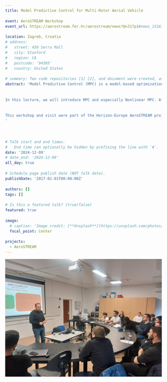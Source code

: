 ```yaml
---
title: Model Predictive Control for Multi-Rotor Aerial Vehicle

event: AeroSTREAM Workshop
event_url: https://aerostream.fer.hr/aerostream/news?@=317p1#news_151676

location: Zagreb, Croatia
# address:
#   street: 450 Serra Mall
#   city: Stanford
#   region: CA
#   postcode: '94305'
#   country: United States

# summary: Two code repositories [1] [2], and document were created, as part of the training.  
abstract: 'Model Predictive Control (MPC) is a model-based optimization-based predictive control method which has gained large popularity in its early days in the process and chemical industries. More recently, thanks to the growing availability of efficient and more computationally powerful embedded computers, the popularity of MPC is broadening to safety and time-critical applications with fast dynamics, e.g., in the automotive and robotic fields. MPC popularity is mainly due to 1) its ability to optimize, in a predictive fashion, the system behaviour on a given future time horizon based on the system model; 2) it allows to enforce dynamic constraints on the state and the control inputs of a physical system; 3) it uses states feedback to mitigate possible model perturbations.


In this lecture, we will introduce MPC and especially Nonlinear MPC. After that we will develop a mathematical model for Multi-Rotor Aerial Vehicles (MRAVs), and then we will introduce practical use-cases for MPC to control MRAVs.


This workshop and visit were part of the Horizon-Europe AeroSTREAM project.
'



# Talk start and end times.
#   End time can optionally be hidden by prefixing the line with `#`.
date: '2024-12-09'
# date_end: '2024-12-09'
all_day: true

# Schedule page publish date (NOT talk date).
publishDate: '2017-01-01T00:00:00Z'

authors: []
tags: []

# Is this a featured talk? (true/false)
featured: true

image:
  # caption: 'Image credit: [**Unsplash**](https://unsplash.com/photos/bzdhc5b3Bxs)'
  focal_point: Center

projects:
  - AeroSTREAM
---
```


![screen reader text](discussion.JPG)
